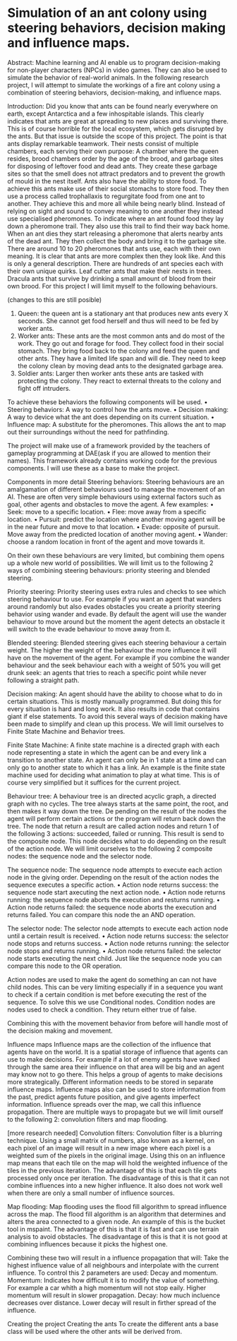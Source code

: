 # Simulation of an ant colony using steering behaviors, decision making and influence maps.

Abstract:
Machine learning and AI enable us to program decision-making for non-player characters (NPCs) in video games. They can also be used to simulate the behavior of real-world animals. In the following research project, I will attempt to simulate the workings of a fire ant colony using a combination of steering behaviors, decision-making, and influence maps.

Introduction:
Did you know that ants can be found nearly everywhere on earth, except Antarctica and a few inhospitable islands. This clearly indicates that ants are great at spreading to new places and surviving there. This is of course horrible for the local ecosystem, which gets disrupted by the ants. But that issue is outside the scope of this project. 
The point is that ants display remarkable teamwork. Their nests consist of multiple chambers, each serving their own purpose: A chamber where the queen resides, brood chambers order by the age of the brood, and garbage sites for disposing of leftover food and dead ants. They create these garbage sites so that the smell does not attract predators and to prevent the growth of mould in the nest itself. 
Ants also have the ability to store food. To achieve this ants make use of their social stomachs to store food. They then use a process called trophallaxis to regurgitate food from one ant to another. They achieve this and more all while being nearly blind. Instead of relying on sight and sound to convey meaning to one another they instead use specialised pheromones. To indicate where an ant found food they lay down a pheromone trail. They also use this trail to find their way back home. When an ant dies they start releasing a pheromone that alerts nearby ants of the dead ant. They then collect the body and bring it to the garbage site. There are around 10 to 20 pheromones that ants use, each with their own meaning.
It is clear that ants are more complex then they look like. And this is only a general description. There are hundreds of ant species each with their own unique quirks. Leaf cutter ants that make their nests in trees. Dracula ants that survive by drinking a small amount of blood from their own brood. For this project I will limit myself to the following behaviours.

(changes to this are still posible)
1.	Queen: the queen ant is a stationary ant that produces new ants every X seconds. She cannot get food herself and thus will need to be fed by worker ants.
2.	Worker ants: These ants are the most common ants and do most of the work. They go out and forage for food. They collect food in their social stomach. They bring food back to the colony and feed the queen and other ants. They have a limited life span and will die. They need to keep the colony clean by moving dead ants to the designated garbage area.
3.	Soldier ants: Larger then worker ants these ants are tasked with protecting the colony. They react to external threats to the colony and fight off intruders.

To achieve these behaviors the following components will be used.
•	Steering behaviors: A way to control how the ants move.
•	Decision making: A way to device what the ant does depending on its current situation.
•	Influence map: A substitute for the pheromones. This allows the ant to map out their surroundings without the need for pathfinding.

The project will make use of a framework provided by the teachers of gameplay programming at DAE(ask if you are allowed to mention their names). This framework already contains working code for the previous components. I will use these as a base to make the project.

Components in more detail
Steering behaviors:
Steering behaviours are an amalgamation of different behaviours used to manage the movement of an AI. These are often very simple behaviours using external factors such as goal, other agents and obstacles to move the agent. A few examples:
•	Seek: move to a specific location.
•	Flee: move away from a specific location.
•	Pursuit: predict the location where another moving agent will be in the near future and move to that location.
•	Evade: opposite of pursuit. Move away from the predicted location of another moving agent.
•	Wander: choose a random location in front of the agent and move towards it.

On their own these behaviours are very limited, but combining them opens up a whole new world of possibilities. We will limit us to the following 2 ways of combining steering behaviours: priority steering and blended steering.

Priority steering:
Priority steering uses extra rules and checks to see which steering behaviour to use. For example if you want an agent that wanders around randomly but also evades obstacles you create a priority steering behavior using wander and evade. By default the agent will use the wander behaviour to move around but the moment the agent detects an obstacle it will switch to the evade behaviour to move away from it.

Blended steering:
Blended steering gives each steering behaviour a certain weight. The higher the weight of the behaviour the more influence it will have on the movement of the agent. For example if you combine the wander behaviour and the seek behaviour each with a weight of 50% you will get drunk seek: an agents that tries to reach a specific point while never following a straight path.

Decision making:
An agent should have the ability to choose what to do in certain situations. This is mostly manually programmed. But doing this for every situation is hard and long work. It also results in code that contains giant if else statements. To avoid this several ways of decision making have been made to simplify and clean up this process. We will limit ourselves to Finite State Machine and Behavior trees.

Finite State Machine:
A finite state machine is a directed graph with each node representing a state in which the agent can be and every link a transition to another state. An agent can only be in 1 state at a time and can only go to another state to which it has a link. An example is the finite state machine used for deciding what animation to play at what time. This is of course very simplified but it suffices for the current project.

Behaviour tree:
A behaviour tree is an directed acyclic graph, a directed graph with no cycles. The tree always starts at the same point, the root, and then makes it way down the tree. De pending on the result of the nodes the agent will perform certain actions or the program will return back down the tree. The node that return a result are called action nodes and return 1 of the following 3 actions: succeeded, failed or running. This result is send to the composite node. This node decides what to do depending on the result of the action node. We will limit ourselves to the following 2 composite nodes: the sequence node and the selector node.

The sequence node:
The sequence node attempts to execute each action node in the giving order. Depending on the result of the action nodes the sequence executes a specific action.
•	Action node returns success: the sequence node start axecuting the next action node.
•	Action node returns running: the sequence node aborts the execution and resturns running.
•	Action node returns failed: the sequence node aborts the execution and returns failed.
You can compare this node the an AND operation.

The selector node:
The selector node attempts to execute each action node until a certain result is received.
•	Action node returns success: the selector node stops and returns success.
•	Action node returns running: the selector node stops and returns running.
•	Action node returns failed: the selector node starts executing the next child.
Just like the sequence node you can compare this node to the OR operation.

Action nodes are used to make the agent do something an can not have child nodes. This can be very limiting especially if in a sequence you want to check if a certain condition is met before executing the rest of the sequence. To solve this we use Conditional nodes. Condition nodes are nodes used to check a condition. They return either true of false.

Combining this with the movement behavior from before will handle most of the decision making and movement.

Influence maps
Influence maps are the collection of the influence that agents have on the world. It is a spatial storage of influence that agents can use to make decisions. For example if a lot of enemy agents have walked through the same area their influence on that area will be big and an agent may know not to go there. This helps a group of agents to make decisions more strategically. Different information needs to be stored in separate influence maps. Influence maps also can be used to store information from the past, predict agents future position, and give agents imperfect information. Influence spreads over the map, we call this influence propagation. There are multiple ways to propagate but we will limit ourself to the following 2: convolution filters and map flooding.

[more research needed]
Convolution filters:
Convolution filter is a blurring technique. Using a small matrix of numbers, also known as a kernel, on each pixel of an image will result in a new image where each pixel is a weighted sum of the pixels in the original image. Using this on an influence map means that each tile on the map will hold the weighted influence of the tiles in the previous iteration.
The advantage of this is that each tile gets processed only once per iteration.
The disadvantage of this is that it can not combine influences into a new higher influence. It also does not work well when there are only a small number of influence sources.

Map flooding:
Map flooding uses the flood fill algorithm to spread influence across the map. The flood fill algorithm is an algorithm that determines and alters the area connected to a given node. An example of this is the bucket tool in mspaint.
The advantage of this is that it is fast and can use terrain analysis to avoid obstacles.
The disadvantage of this is that it is not good at combining influences because it picks the highest one.

Combining these two will result in a influence propagation that will: Take the highest influence value of all neighbours and interpolate with the current influence. To control this 2 parameters are used: Decay and momentum.
Momentum: Indicates how difficult it is to modify the value of something. For example a car whith a high momentum will not stop eaily. Higher momentum will result in slower propagation.
Decay: how much incluence decreases over distance. Lower decay will result in firther spread of the influence.







Creating the project
Creating the ants
To create the different ants a base class will be used where the other ants will be derived from.



